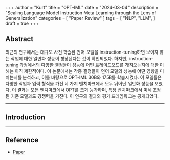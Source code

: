 +++
author = "Kurt"
title = "OPT-IML"
date = "2024-03-04"
description = "Scaling Language Model Instruction Meta Learning through the Lens of Generalization"
categories = [
    "Paper Review"
]
tags = [
    "NLP",
    "LLM",
]
draft = true
+++

## Abstract

최근의 연구에서는 대규모 사전 학습된 언어 모델을 instruction-tuning하면 보이지 않는 작업에 대한 일반화 성능이 향상된다는 것이 확인되었다. 하지만, instruction-tuning 과정에서의 다양한 결정들이 성능에 어떤 트레이드오프를 가져오는지에 대한 이해는 아직 제한적이다. 이 논문에서는 각종 결정들이 언어 모델의 성능에 어떤 영향을 미치는지를 분석하고, 이를 바탕으로 OPT-IML 30B와 175B를 학습시켰다. 이 모델들은 다양한 작업과 입력 형식을 가진 네 가지 벤치마크에서 모두 뛰어난 일반화 성능을 보였다. 이 결과는 모든 벤치마크에서 OPT를 크게 능가하며, 특정 벤치마크에서 미세 조정된 기존 모델과도 경쟁력을 가진다. 이 연구의 결과와 평가 프레임워크는 공개되었다.

---

## Introduction



---

## Reference

* [Paper](https://arxiv.org/pdf/2212.12017.pdf)
